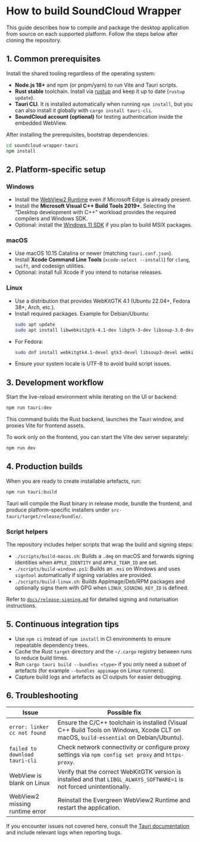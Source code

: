 # How to build SoundCloud Wrapper

This guide describes how to compile and package the desktop application from source on each supported platform. Follow the steps below after cloning the repository.

## 1. Common prerequisites

Install the shared tooling regardless of the operating system:

- **Node.js 18+** and npm (or pnpm/yarn) to run Vite and Tauri scripts.
- **Rust stable** toolchain. Install via [rustup](https://rustup.rs/) and keep it up to date (`rustup update`).
- **Tauri CLI**. It is installed automatically when running `npm install`, but you can also install it globally with `cargo install tauri-cli`.
- **SoundCloud account (optional)** for testing authentication inside the embedded WebView.

After installing the prerequisites, bootstrap dependencies:

```bash
cd soundcloud-wrapper-tauri
npm install
```

## 2. Platform-specific setup

### Windows
- Install the [WebView2 Runtime](https://developer.microsoft.com/en-us/microsoft-edge/webview2/#download-section) even if Microsoft Edge is already present.
- Install the **Microsoft Visual C++ Build Tools 2019+**. Selecting the "Desktop development with C++" workload provides the required compilers and Windows SDK.
- Optional: install the [Windows 11 SDK](https://developer.microsoft.com/en-us/windows/downloads/windows-sdk/) if you plan to build MSIX packages.

### macOS
- Use macOS 10.15 Catalina or newer (matching `tauri.conf.json`).
- Install **Xcode Command Line Tools** (`xcode-select --install`) for `clang`, `swift`, and codesign utilities.
- Optional: install full Xcode if you intend to notarise releases.

### Linux
- Use a distribution that provides WebKitGTK 4.1 (Ubuntu 22.04+, Fedora 38+, Arch, etc.).
- Install required packages. Example for Debian/Ubuntu:
  ```bash
  sudo apt update
  sudo apt install libwebkit2gtk-4.1-dev libgtk-3-dev libsoup-3.0-dev webkit2gtk-driver libayatana-appindicator3-dev
  ```
- For Fedora:
  ```bash
  sudo dnf install webkitgtk4.1-devel gtk3-devel libsoup3-devel webkit2gtk3-jsc-devel libappindicator-gtk3
  ```
- Ensure your system locale is UTF-8 to avoid build script issues.

## 3. Development workflow

Start the live-reload environment while iterating on the UI or backend:

```bash
npm run tauri:dev
```

This command builds the Rust backend, launches the Tauri window, and proxies Vite for frontend assets.

To work only on the frontend, you can start the Vite dev server separately:

```bash
npm run dev
```

## 4. Production builds

When you are ready to create installable artefacts, run:

```bash
npm run tauri:build
```

Tauri will compile the Rust binary in release mode, bundle the frontend, and produce platform-specific installers under `src-tauri/target/release/bundle/`.

### Script helpers

The repository includes helper scripts that wrap the build and signing steps:

- `./scripts/build-macos.sh`: Builds a `.dmg` on macOS and forwards signing identities when `APPLE_IDENTITY` and `APPLE_TEAM_ID` are set.
- `./scripts/build-windows.ps1`: Builds an `.msi` on Windows and uses `signtool` automatically if signing variables are provided.
- `./scripts/build-linux.sh`: Builds AppImage/Deb/RPM packages and optionally signs them with GPG when `LINUX_SIGNING_KEY_ID` is defined.

Refer to [`docs/release-signing.md`](release-signing.md) for detailed signing and notarisation instructions.

## 5. Continuous integration tips

- Use `npm ci` instead of `npm install` in CI environments to ensure repeatable dependency trees.
- Cache the Rust `target` directory and the `~/.cargo` registry between runs to reduce build times.
- Run `cargo tauri build --bundles <type>` if you only need a subset of artefacts (for example `--bundles appimage` on Linux runners).
- Capture build logs and artefacts as CI outputs for easier debugging.

## 6. Troubleshooting

| Issue | Possible fix |
| --- | --- |
| `error: linker cc not found` | Ensure the C/C++ toolchain is installed (Visual C++ Build Tools on Windows, Xcode CLT on macOS, `build-essential` on Debian/Ubuntu). |
| `failed to download tauri-cli` | Check network connectivity or configure proxy settings via `npm config set proxy` and `https-proxy`. |
| WebView is blank on Linux | Verify that the correct WebKitGTK version is installed and that `LIBGL_ALWAYS_SOFTWARE=1` is not forced unintentionally. |
| WebView2 missing runtime error | Reinstall the Evergreen WebView2 Runtime and restart the application. |

If you encounter issues not covered here, consult the [Tauri documentation](https://tauri.app/) and include relevant logs when reporting bugs.
